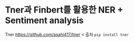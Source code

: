 # Tner과 Finbert를 활용한 NER + Sentiment analysis

Tner https://github.com/asahi417/tner < 출처
`pip install tner`
